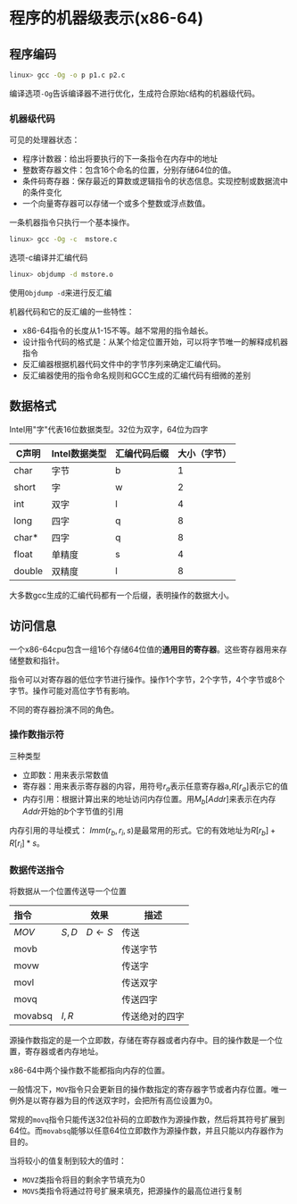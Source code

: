 # 程序的机器级表示(x86-64) 

## 程序编码

```bash
linux> gcc -Og -o p p1.c p2.c
```

编译选项`-Og`告诉编译器不进行优化，生成符合原始`C`结构的机器级代码。

### 机器级代码

可见的处理器状态：

- 程序计数器：给出将要执行的下一条指令在内存中的地址
- 整数寄存器文件：包含16个命名的位置，分别存储64位的值。
- 条件码寄存器：保存最近的算数或逻辑指令的状态信息。实现控制或数据流中的条件变化
- 一个向量寄存器可以存储一个或多个整数或浮点数值。

一条机器指令只执行一个基本操作。

```bash
linux> gcc -Og -c  mstore.c
```

选项-c编译并汇编代码

```bash
linux> objdump -d mstore.o
```

使用`Objdump -d`来进行反汇编

机器代码和它的反汇编的一些特性：

- x86-64指令的长度从1-15不等。越不常用的指令越长。
- 设计指令代码的格式是：从某个给定位置开始，可以将字节唯一的解释成机器指令
- 反汇编器根据机器代码文件中的字节序列来确定汇编代码。
- 反汇编器使用的指令命名规则和GCC生成的汇编代码有细微的差别

## 数据格式

Intel用"字"代表16位数据类型。32位为双字，64位为四字

| C声明  | Intel数据类型 | 汇编代码后缀 | 大小（字节） |
| ------ | ------------- | ------------ | ------------ |
| char   | 字节          | b            | 1            |
| short  | 字            | w            | 2            |
| int    | 双字          | l            | 4            |
| long   | 四字          | q            | 8            |
| char*  | 四字          | q            | 8            |
| float  | 单精度        | s            | 4            |
| double | 双精度        | l            | 8            |

大多数gcc生成的汇编代码都有一个后缀，表明操作的数据大小。

## 访问信息

一个x86-64cpu包含一组16个存储64位值的**通用目的寄存器**。这些寄存器用来存储整数和指针。

指令可以对寄存器的低位字节进行操作。操作1个字节，2个字节，4个字节或8个字节。操作可能对高位字节有影响。

不同的寄存器扮演不同的角色。

### 操作数指示符

三种类型

- 立即数：用来表示常数值
- 寄存器：用来表示寄存器的内容，用符号$r_a$表示任意寄存器a,$R[r_a]$表示它的值
- 内存引用：根据计算出来的地址访问内存位置。用$M_b[Addr]$来表示在内存$Addr$开始的$b$个字节值的引用

内存引用的寻址模式： $Imm(r_b, r_i, s)$是最常用的形式。它的有效地址为$R[r_b]+R[r_i]*s$。

### 数据传送指令

将数据从一个位置传送导一个位置

| 指令    |       | 效果       | 描述           |
| :------ | ----- | ---------- | -------------- |
| $MOV$   | $S,D$ | $D\gets S$ | 传送           |
| movb    |       |            | 传送字节       |
| movw    |       |            | 传送字         |
| movl    |       |            | 传送双字       |
| movq    |       |            | 传送四字       |
| movabsq | $I,R$ |            | 传送绝对的四字 |

源操作数指定的是一个立即数，存储在寄存器或者内存中。目的操作数是一个位置，寄存器或者内存地址。

x86-64中两个操作数不能都指向内存的位置。

一般情况下，`MOV`指令只会更新目的操作数指定的寄存器字节或者内存位置。唯一例外是以寄存器为目的传送双字时，会把所有高位设置为0。

常规的`movq`指令只能传送32位补码的立即数作为源操作数，然后将其符号扩展到64位。而`movabsq`能够以任意64位立即数作为源操作数，并且只能以内存器作为目的。

当将较小的值复制到较大的值时：

- `MOVZ`类指令将目的剩余字节填充为0
- `MOVS`类指令将通过符号扩展来填充，把源操作的最高位进行复制
